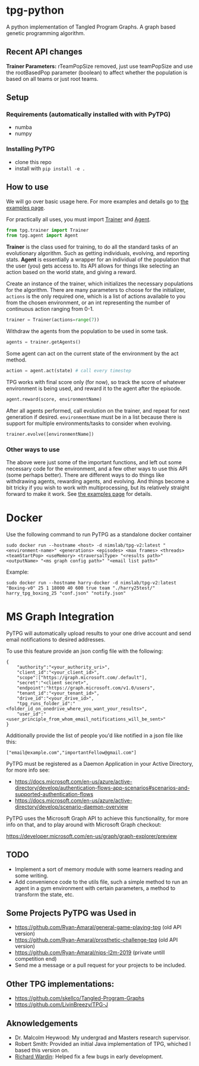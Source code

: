 # tpg-python
A python implementation of Tangled Program Graphs. A graph based genetic programming algorithm.

## Recent API changes
**Trainer Parameters:** rTeamPopSize removed, just use teamPopSize and use the rootBasedPop parameter (boolean) to affect whether the population is based on all teams or just root teams.

## Setup

### Requirements (automatically installed with with PyTPG)
- numba
- numpy

### Installing PyTPG
- clone this repo
- install with `pip install -e .`

## How to use
We will go over basic usage here. For more examples and details go to [the examples page](./tpg_examples.ipynb).

For practically all uses, you must import [Trainer](./tpg/trainer.py) and [Agent](./tpg/agent.py).

```python
from tpg.trainer import Trainer
from tpg.agent import Agent
```

**Trainer** is the class used for training, to do all the standard tasks of an evolutionary algorithm. Such as getting individuals, evolving, and reporting stats. **Agent** is essentially a wrapper for an individual of the population that the user (you) gets access to. Its API allows for things like selecting an action based on the world state, and giving a reward.

Create an instance of the trainer, which initializes the necessary populations for the algorithm. There are many parameters to choose for the initializer, `actions` is the only required one, which is a list of actions available to you from the chosen environment, or an int representing the number of continuous action ranging from
0-1.

```python
trainer = Trainer(actions=range(7))
```

Withdraw the agents from the population to be used in some task.

```python
agents = trainer.getAgents()
```

Some agent can act on the current state of the environment by the act method.

```python
action = agent.act(state) # call every timestep
```

TPG works with final score only (for now), so track the score of whatever environment is being used, and reward it to the agent after the episode.

```python
agent.reward(score, environmentName)
```

After all agents performed, call evolution on the trainer, and repeat for next generation if desired. `environmentName` must be in a list because there is support for multiple environments/tasks to consider when evolving.

```python
trainer.evolve([environmentName])
```

### Other ways to use
The above were just some of the important functions, and left out some necessary code for the environment, and a few other ways to use this API (some perhaps better). There are different ways to do things like withdrawing agents, rewarding agents, and evolving. And things become a bit tricky if you wish to work with multiprocessing, but its relatively straight forward to make it work. See [the examples page](./tpg_examples.ipynb) for details.

# Docker 

Use the following command to run PyTPG as a standalone docker container

```
sudo docker run --hostname <host> -d nimslab/tpg-v2:latest "<environment-name>" <generations> <episodes> <max frames> <threads> <teamStartPop> <useMemory> <traversalType> "<results path>" <outputName> "<ms graph config path>" "<email list path>"
```
Example:
```
sudo docker run --hostname harry-docker -d nimslab/tpg-v2:latest "Boxing-v0" 25 1 18000 40 600 true team "./harry25test/" harry_tpg_boxing_25 "conf.json" "notify.json"
```

# MS Graph Integration
PyTPG will automatically upload results to your one drive account and send email notifications to desired addresses. 

To use this feature provide an json config file with the following:

```
{
    "authority":"<your_authority_uri>",
    "client_id":"<your_client_id>",
    "scope":["https://graph.microsoft.com/.default"],
    "secret":"<client secret>",
    "endpoint":"https://graph.microsoft.com/v1.0/users",
    "tenant_id":"<your_tenant_id>",
    "drive_id":"<your_drive_id>",
    "tpg_runs_folder_id":"<folder_id_on_onedrive_where_you_want_your_results>",
    "user_id":"<user_principle_from_whom_email_notifications_will_be_sent>"
}
```

Additionally provide the list of people you'd like notified in a json file like this:

```
["email@example.com","importantFellow@gmail.com"]
```

PyTPG must be registered as a Daemon Application in your Active Directory, for more info see:
- https://docs.microsoft.com/en-us/azure/active-directory/develop/authentication-flows-app-scenarios#scenarios-and-supported-authentication-flows
- https://docs.microsoft.com/en-us/azure/active-directory/develop/scenario-daemon-overview

PyTPG uses the Microsoft Graph API to achieve this functionality, for more info on that, and to play around with Microsoft Graph checkout:

https://developer.microsoft.com/en-us/graph/graph-explorer/preview



## TODO
- Implement a sort of memory module with some learners reading and some writing.
- Add convenience code to the utils file, such a simple method to run an agent in a gym environment with certain parameters, a method to transform the state, etc.

## Some Projects PyTPG was Used in
- https://github.com/Ryan-Amaral/general-game-playing-tpg (old API version)
- https://github.com/Ryan-Amaral/prosthetic-challenge-tpg (old API version)
- https://github.com/Ryan-Amaral/nips-l2m-2019 (private untill competition end)
- Send me a message or a pull request for your projects to be included.

## Other TPG implementations:
- https://github.com/skellco/Tangled-Program-Graphs
- https://github.com/LivinBreezy/TPG-J

## Aknowledgements
- Dr. Malcolm Heywood: My undergrad and Masters research supervisor.
- Robert Smith: Provided an initial Java implementation of TPG, whiched I based this version on.
- [Richard Wardin](https://github.com/Shalmezad): Helped fix a few bugs in early development.
